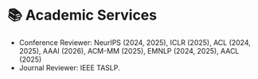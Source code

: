 
# 📚 Academic Services
- Conference Reviewer: NeurIPS (2024, 2025), ICLR (2025), ACL (2024, 2025), AAAI (2026), ACM-MM (2025), EMNLP (2024, 2025), AACL (2025)
- Journal Reviewer: IEEE TASLP.
